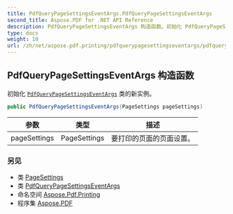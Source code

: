 ```yaml
---
title: PdfQueryPageSettingsEventArgs.PdfQueryPageSettingsEventArgs
second_title: Aspose.PDF for .NET API Reference
description: PdfQueryPageSettingsEventArgs 构造函数。初始化 PdfQueryPageSettingsEventArgs 类的新实例
type: docs
weight: 10
url: /zh/net/aspose.pdf.printing/pdfquerypagesettingseventargs/pdfquerypagesettingseventargs/
---
```

## PdfQueryPageSettingsEventArgs 构造函数

初始化 [`PdfQueryPageSettingsEventArgs`](../) 类的新实例。

```csharp
public PdfQueryPageSettingsEventArgs(PageSettings pageSettings)
```

| 参数 | 类型 | 描述 |
| --- | --- | --- |
| pageSettings | PageSettings | 要打印的页面的页面设置。 |

### 另见

* 类 [PageSettings](../../pagesettings/)
* 类 [PdfQueryPageSettingsEventArgs](../)
* 命名空间 [Aspose.Pdf.Printing](../../../aspose.pdf.printing/)
* 程序集 [Aspose.PDF](../../../)